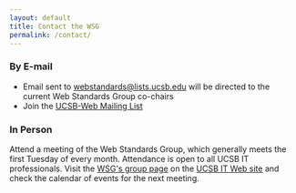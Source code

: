 ```yaml
---
layout: default
title: Contact the WSG
permalink: /contact/
---
```


### By E-mail

* Email sent to [webstandards@lists.ucsb.edu](mailto:webstandards@lists.ucsb.edu) will be directed to the current Web Standards Group co-chairs
* Join the [UCSB-Web Mailing List](https://lists.noc.ucsb.edu/mailman/listinfo/ucsb-web)

### In Person

Attend a meeting of the Web Standards Group, which generally meets the first
Tuesday of every month. Attendance is open to all UCSB IT professionals. Visit
the [WSG's group page](https://it.ucsb.edu/groups/wsg) on the
[UCSB IT Web site](https://it.ucsb.edu) and check the calendar of events for
the next meeting.
